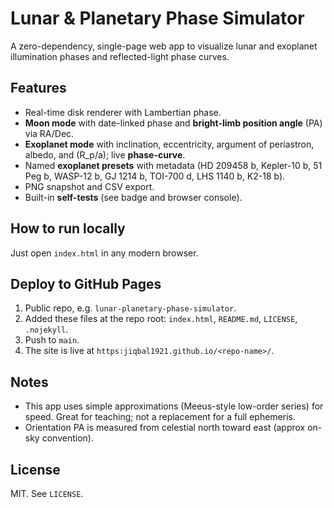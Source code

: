 # Lunar & Planetary Phase Simulator

A zero-dependency, single-page web app to visualize lunar and exoplanet illumination phases and reflected-light phase curves.

## Features
- Real-time disk renderer with Lambertian phase.
- **Moon mode** with date-linked phase and **bright-limb position angle** (PA) via RA/Dec.
- **Exoplanet mode** with inclination, eccentricity, argument of periastron, albedo, and (R_p/a); live **phase-curve**.
- Named **exoplanet presets** with metadata (HD 209458 b, Kepler-10 b, 51 Peg b, WASP-12 b, GJ 1214 b, TOI-700 d, LHS 1140 b, K2-18 b).
- PNG snapshot and CSV export.
- Built-in **self-tests** (see badge and browser console).

## How to run locally
Just open `index.html` in any modern browser.

## Deploy to GitHub Pages
1. Public repo, e.g. `lunar-planetary-phase-simulator`.
2. Added these files at the repo root: `index.html`, `README.md`, `LICENSE`, `.nojekyll`.
3. Push to `main`.
5. The site is live at `https:jiqbal1921.github.io/<repo-name>/`.

## Notes
- This app uses simple approximations (Meeus-style low-order series) for speed. Great for teaching; not a replacement for a full ephemeris.
- Orientation PA is measured from celestial north toward east (approx on-sky convention).

## License
MIT. See `LICENSE`.
